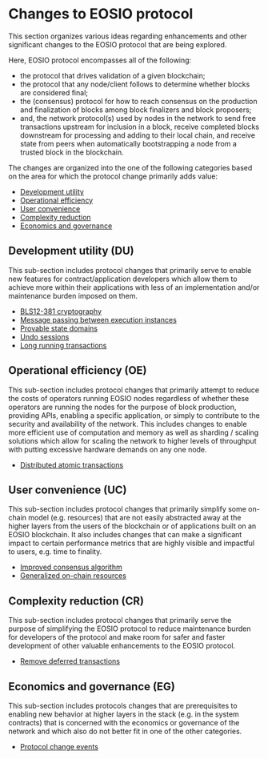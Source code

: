 # Changes to EOSIO protocol

This section organizes various ideas regarding enhancements and other significant changes to the EOSIO protocol that are being explored. 

Here, EOSIO protocol encompasses all of the following:
* the protocol that drives validation of a given blockchain;
* the protocol that any node/client follows to determine whether blocks are considered final;
* the (consensus) protocol for how to reach consensus on the production and finalization of blocks among block finalizers and block proposers;
* and, the network protocol(s) used by nodes in the network to send free transactions upstream for inclusion in a block, receive completed blocks downstream for processing and adding to their local chain, and receive state from peers when automatically bootstrapping a node from a trusted block in the blockchain. 

The changes are organized into the one of the following categories based on the area for which the protocol change primarily adds value:

* [Development utility](#development-utility-du)
* [Operational efficiency](#operational-efficiency-eo)
* [User convenience](#user-convenience-uc)
* [Complexity reduction](#complexity-reduction-cr)
* [Economics and governance](#economics-and-governance-eg)

## Development utility (DU)

This sub-section includes protocol changes that primarily serve to enable new features for contract/application developers which allow them to achieve more within their applications with less of an implementation and/or maintenance burden imposed on them.

* [BLS12-381 cryptography](bls12/bls12.md)
* [Message passing between execution instances](message_passing/message_passing.md)
* [Provable state domains](provable_state_domains/provable_state_domains.md)
* [Undo sessions](undo_sessions/undo_sessions.md)
* [Long running transactions](long_running_transactions/long_running_transactions.md)

## Operational efficiency (OE)

This sub-section includes protocol changes that primarily attempt to reduce the costs of operators running EOSIO nodes regardless of whether these operators are running the nodes for the purpose of block production, providing APIs, enabling a specific application, or simply to contribute to the security and availability of the network. This includes changes to enable more efficient use of computation and memory as well as sharding / scaling solutions which allow for scaling the network to higher levels of throughput with putting excessive hardware demands on any one node.

* [Distributed atomic transactions](distributed_atomic_transactions/distributed_atomic_transactions.md)

## User convenience (UC)

This sub-section includes protocol changes that primarily simplify some on-chain model (e.g. resources) that are not easily abstracted away at the higher layers from the users of the blockchain or of applications built on an EOSIO blockchain. It also includes changes that can make a significant impact to certain performance metrics that are highly visible and impactful to users, e.g. time to finality.

* [Improved consensus algorithm](improved_consensus_algorithm/improved_consensus_algorithm.md)
* [Generalized on-chain resources](generalized_onchain_resources/generalized_onchain_resources.md)

## Complexity reduction (CR)

This sub-section includes protocol changes that primarily serve the purpose of simplifying the EOSIO protocol to reduce maintenance burden for developers of the protocol and make room for safer and faster development of other valuable enhancements to the EOSIO protocol.

* [Remove deferred transactions](remove_deferred_trx/remove_deferred_trx.md)

## Economics and governance (EG)

This sub-section includes protocols changes that are prerequisites to enabling new behavior at higher layers in the stack (e.g. in the system contracts) that is concerned with the economics or governance of the network and which also do not better fit in one of the other categories.

* [Protocol change events](protocol_change_events/protocol_change_events.md)